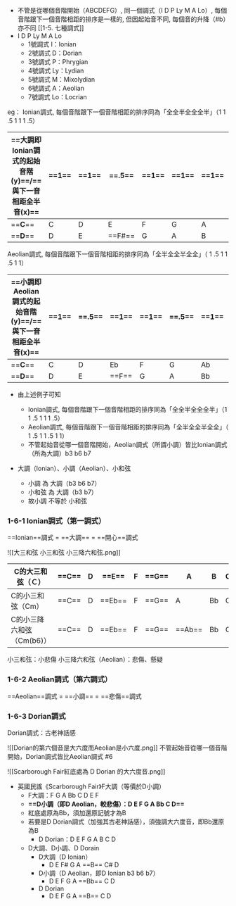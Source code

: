 

- 不管是從哪個音階開始（ABCDEFG）, 同一個調式（I D P Ly M A Lo）, 每個音階跟下一個音階相距的排序是一樣的, 但因起始音不同, 每個音的升降（#b）亦不同  [[1-5. 七種調式]]
- I D P Ly M A Lo
	- 1號調式 I：Ionian 
	- 2號調式 D：Dorian 
	- 3號調式 P：Phrygian 
	- 4號調式 Ly：Lydian 
	- 5號調式 M：Mixolydian 
	- 6號調式 A：Aeolian 
	- 7號調式 Lo：Locrian 

eg：
Ionian調式, 每個音階跟下一個音階相距的排序同為「全全半全全全半」（1 1 .5 1 1 1 .5）

| ==**大調即Ionian調式的起始音階(y)**==/==**與下一音相距全半音(x)**== | ==**1**== | ==**1**== | ==**.5**== | ==**1**== | ==**1**== | ==**1**== | ==**.5**== |     |
| ------------------------------------------------ | --------- | --------- | ---------- | --------- | --------- | --------- | ---------- | --- |
| ==**C**==                                        | C         | D         | E          | F         | G         | A         | B          | C   |
| ==**D**==                                        | D         | E         | ==F#==     | G         | A         | B         | ==C#==     | D   |

Aeolian調式, 每個音階跟下一個音階相距的排序同為「全半全全半全全」（ 1 .5 1 1 .5 1 1）

| ==**小調即Aeolian調式的起始音階(y)**==/==**與下一音相距全半音(x)**== | ==**1**== | ==**.5**== | ==**1**== | ==**1**== | ==**.5**== | ==**1**== | ==**1**== |     |
| ------------------------------------------------- | --------- | ---------- | --------- | --------- | ---------- | --------- | --------- | --- |
| ==**C**==                                         | C         | D          | Eb        | F         | G          | Ab        | Bb        | C   |
| ==**D**==                                         | D         | E          | ==F==     | G         | A          | Bb        | ==C==     | D   |
- 由上述例子可知
	- Ionian調式, 每個音階跟下一個音階相距的排序同為「全全半全全全半」（1 1 .5 1 1 1 .5）
	- Aeolian調式, 每個音階跟下一個音階相距的排序同為「全半全全半全全」（ 1 .5 1 1 .5 1 1）
	- 不管起始音從哪一個音階開始，Aeolian調式（所謂小調）皆比Ionian調式（所為大調）b3 b6 b7

- 大調（Ionian）、小調（Aeolian）、小和弦
	- 小調 為 大調（b3 b6 b7）
	- 小和弦 為 大調（b3 b7）
	- 故小調 不等於 小和弦


### 1-6-1 Ionian調式（第一調式）

==Ionian==調式 = ==大調== = ==開心==調式

![[大三和弦 小三和弦 小三降六和弦.png]]

| C的大三和弦（Ｃ）        | ==C== | D   | ==E==  | F   | ==G== | A      | B   | C   |
| ---------------- | ----- | --- | ------ | --- | ----- | ------ | --- | --- |
| C的小三和弦（Cm）       | ==C== | D   | ==Eb== | F   | ==G== | A      | Bb  | C   |
| C的小三降六和弦（Cm(b6)） | ==C== | D   | ==Eb== | F   | ==G== | ==Ab== | Bb  | C   |
小三和弦：小悲傷
小三降六和弦（Aeolian）：悲傷、懸疑

### 1-6-2 Aeolian調式（第六調式）

==Aeolian==調式 = ==小調== = ==悲傷==調式

### 1-6-3 Dorian調式

Dorian調式：古老神話感

![[Dorian的第六個音是大六度而Aeolian是小六度.png]]
不管起始音從哪一個音階開始，Dorian調式皆比Aeolian調式 #6

![[Scarborough Fair紅底處為 D Dorian 的大六度音.png]]

- 英國民謠《Scarborough Fair》F大調（等價於D小調）
	- F大調：F G A Bb C D E F
	- **==D小調（即D Aeolian，較悲傷）：D E F G A Bb C D==**
	- 紅底處原為Bb，須加還原記號才為B
	- 若要是D Dorian調式（加強其古老神話感），須強調大六度音，即Bb還原為B
		- D Dorian：D E F G A B C D
	- D大調、D小調、D Dorain
		- D大調（D Ionian）
			- D E F# G A ==B== C# D
		- D小調（D Aeolian，即D Ionian b3 b6 b7）
			- D E F G A ==Bb== C D
		- D Dorian
			- D E F G A ==B== C D

